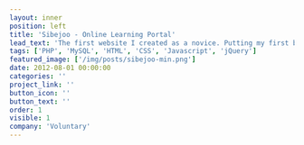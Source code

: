 ```yaml
---
layout: inner
position: left
title: 'Sibejoo - Online Learning Portal'
lead_text: 'The first website I created as a novice. Putting my first basic understanding of HTML, CSS, JS, PHP, and MySQL into existence. Partially inspired by Khan Academy, the web displays content from learning videos made by a friend and hosted on YouTube, in a categorized/classified way.'
tags: ['PHP', 'MySQL', 'HTML', 'CSS', 'Javascript', 'jQuery']
featured_image: ['/img/posts/sibejoo-min.png']
date: 2012-08-01 00:00:00
categories: ''
project_link: ''
button_icon: ''
button_text: ''
order: 1
visible: 1
company: 'Voluntary'
---
```


